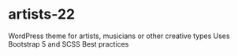 # artists-22
WordPress theme for artists, musicians or other creative types
Uses Bootstrap 5 and SCSS
Best practices
